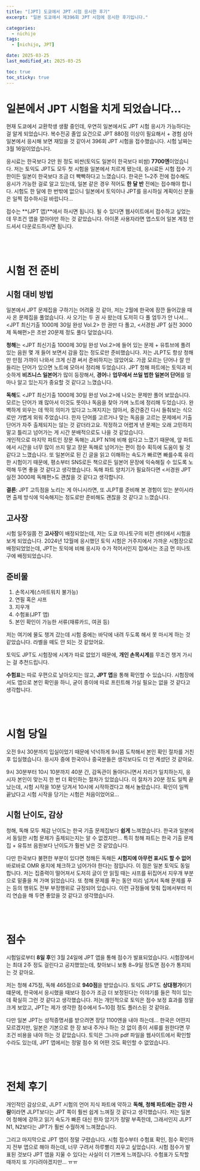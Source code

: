 ```yaml
---
title: "[JPT] 도쿄에서 JPT 시험 응시한 후기"
excerpt: "일본 도쿄에서 제396회 JPT 시험에 응시한 후기입니다."

categories:
  - nichijo
tags:
  - [nichijo, JPT]

date: 2025-03-25
last_modified_at: 2025-03-25

toc: true
toc_sticky: true
---
```


# 일본에서 JPT 시험을 치게 되었습니다...
현재 도쿄에서 교환학생 생활 중인데, 우연히 일본에서도 JPT 시험 응시가 가능하다는 걸 알게 되었습니다. 복수전공 졸업 요건으로 JPT 880점 이상이 필요해서 + 경험 삼아 일본에서 응시해 보면 재밌을 것 같아서 396회 JPT 시험을 접수했습니다. 시험 날짜는 3월 16일이었습니다.      

응시료는 한국보다 2만 원 정도 비싼(토익도 일본이 한국보다 비쌈) **7700엔**이었습니다. 저는 토익도 JPT도 모두 첫 시험을 일본에서 치르게 됐는데, 응시료든 시험 접수 기한이든 일본이 한국보다 조금 더 빡빡하다고 느꼈습니다. 한국은 1~2주 전에 접수해도 응시가 가능한 걸로 알고 있는데, 일본 같은 경우 적어도 **한 달 반** 전에는 접수해야 합니다. 시험도 한 달에 한 번밖에 없으니 일본에서 토익이나 JPT를 응시하실 계획이신 분들은 일찍 접수하시길 바랍니다...

접수는 **(JPT 앱)**에서 하시면 됩니다. 될 수 있다면 웹사이트에서 접수하고 싶었는데 무조건 앱을 깔아야만 하는 것 같았습니다. 아이폰 사용자라면 앱스토어 일본 계정 만드셔서 다운로드하시면 됩니다. 

<br />
<br />

# 시험 전 준비

## 시험 대비 방법
일본에서 JPT 문제집을 구하기는 어려울 것 같아, 저는 2월에 한국에 잠깐 들어갔을 때 사 온 문제집을 풀었습니다. 사 오기는 두 권 사 왔는데 도저히 다 풀 엄두가 안 나서... <JPT 최신기출 1000제 30일 완성 Vol.2> 한 권만 다 풀고, <서경원 JPT 실전 3000제 독해편>은 초반 20문제 정도 풀다 덮었습니다. 

**청해**는 <JPT 최신기출 1000제 30일 완성 Vol.2>에 들어 있는 문제 + 유튜브에 풀려 있는 음원 몇 개 들어 보면서 감을 잡는 정도로만 준비했습니다. 저는 JLPT도 항상 청해만 만점 가까이 나와서 크게 신경 써서 준비하지는 않았어요. 가끔 모르는 단어나 잘 안 들리는 단어가 있으면 노트에 모아서 정리해 두었습니다. JPT 청해 파트에는 토익과 비슷하게 **비즈니스 일본어**가 많이 등장해서, **경어**나 **업무에서 쓰일 법한 일본어 단어**를 얼마나 알고 있는지가 중요할 것 같다고 느꼈습니다.

**독해**도 <JPT 최신기출 1000제 30일 완성 Vol.2>에 나오는 문제만 풀어 보았습니다. 모르는 단어가 꽤 많아서 이것도 뜻이나 독음을 찾아 가며 노트에 정리해 두었습니다. 완벽하게 외우는 데 딱히 의미가 있다고 느껴지지는 않아서, 중간중간 다시 들춰보는 식으로만 가볍게 외워 주었습니다. 한자 단어를 고르거나 맞는 독음을 고르는 문제에서 기출 단어가 자주 출제되지는 않는 것 같더라고요. 작정하고 어렵게 낸 문제는 오래 고민하지 말고 틀리고 넘어가는 게 시간 분배적으로도 나을 것 같았습니다.       
개인적으로 마지막 파트인 장문 독해는 JLPT N1에 비해 쉽다고 느꼈기 때문에, 앞 파트에서 시간을 너무 많이 쓰지 말고 장문 독해로 넘어가는 편이 점수 획득에 도움이 될 것 같다고 느꼈습니다. 또 일본어로 된 긴 글을 읽고 이해하는 속도가 빠르면 빠를수록 유리한 시험이기 때문에, 평소부터 SNS로든 책으로든 일본어 문장에 익숙해질 수 있도록 노력해 두면 좋을 것 같다고 생각했습니다.
독해 파트 양치기가 필요하다면 <서경원 JPT 실전 3000제 독해편>도 괜찮을 것 같다고 생각합니다.

**결론**: JPT 고득점을 노리는 게 아니시라면, 또 JLPT를 준비해 본 경험이 있는 분이시라면 출제 방식에 익숙해지는 정도로만 준비해도 괜찮을 것 같다고 느꼈습니다. 

## 고사장
시험 일주일쯤 전 **고사장**이 배정되었는데, 저는 도쿄 미나토구의 비전 센터에서 시험을 보게 되었습니다. 2024년 12월에 응시했던 토익 시험은 거주지에서 가까운 시험장으로 배정되었었는데, JPT는 토익에 비해 응시자 수가 적어서인지 집에서는 조금 먼 미나토구에 배정되었습니다.       

## 준비물
1. 손목시계(스마트워치 불가능)
2. 연필 혹은 샤프
3. 지우개
4. 수험표(JPT 앱)
5. 본인 확인이 가능한 서류(재류카드, 여권 등)     

저는 여기에 물도 챙겨 갔는데 시험 중에는 바닥에 내려 두도록 해서 못 마시게 하는 것 같았습니다. 라벨을 떼도 안 되는 것 같았어요.

토익도 JPT도 시험장에 시계가 따로 없었기 때문에, **개인 손목시계**를 무조건 챙겨 가시는 걸 추천드립니다.

**수험표**는 따로 우편으로 날아오지는 않고, **JPT 앱**을 통해 확인할 수 있습니다. 시험장에서도 앱으로 본인 확인을 하니, 굳이 종이에 따로 프린트해 가실 필요는 없을 것 같다고 생각합니다.

<br />
<br />

# 시험 당일
오전 9시 30분까지 입실이었기 때문에 넉넉하게 9시쯤 도착해서 본인 확인 절차를 거친 후 입실했습니다. 응시자 중에 한국이나 중국분들은 생각보다도 더 안 계셨던 것 같아요. 

9시 30분부터 10시 10분까지 40분 간, 감독관이 돌아다니면서 자리가 일치하는지, 응시자 본인이 맞는지 한 번 더 확인하는 절차가 있었습니다. 이 절차가 20분 정도 일찍 끝났는데, 시험 시작을 10분 당겨서 10시에 시작하겠다고 해서 놀랐습니다. 확인이 일찍 끝났다고 시험 시작을 당기는 시험은 처음이었어요...

## 시험 난이도, 감상
청해, 독해 모두 체감 난이도는 한국 기출 문제집보다 **쉽게** 느껴졌습니다. 한국과 일본에서 동일한 시험 문제가 출제되는지는 알 수 없겠지만... 특히 청해 파트는 한국 기출 문제집 + 유튜브 음원보다 난이도가 훨씬 낮은 것 같았습니다. 

다만 한국보다 불편한 부분이 있다면 청해든 독해든 **시험지에 아무런 표시도 할 수 없어** 바로바로 OMR 용지에 체크하고 넘어가야 한다는 점입니다. 이 점은 일본 토익도 동일합니다. 저는 집중력이 떨어져서 도저히 글이 안 읽힐 때는 샤프를 뒤집어서 지우개 부분으로 밑줄을 쳐 가며 읽었습니다. 또 청해 문제를 푸는 동안 미리 넘겨서 독해 문제를 푸는 등의 행위도 전부 부정행위로 규정되어 있습니다. 이런 규정들에 맞춰 집에서부터 미리 연습을 해 두면 좋았을 것 같다고 생각했습니다.

<br />
<br />

# 점수
시험일로부터 **8일 후**인 3월 24일에 JPT 앱을 통해 점수가 발표되었습니다. 시험장에서는 최대 2주 정도 걸린다고 공지했었는데, 찾아보니 보통 8~9일 정도면 점수가 통지되는 것 같아요.

저는 청해 475점, 독해 465점으로 **940점**을 받았습니다. 토익도 JPT도 **상대평가**이기 떄문에, 한국에서 응시했을 때보다 점수가 조금 더 보정된다는 이야기를 들은 적이 있는데 확실히 그런 것 같다고 생각했습니다. 저는 개인적으로 토익은 점수 보정 효과를 정말 크게 보았고, JPT는 제가 생각한 점수에서 5~10점 정도 플러스된 것 같아요. 

다만 일본 JPT는 성적증명서를 받으려면 장당 1100엔을 내야 하는데... 한국은 어떤지 모르겠지만, 일본은 기본으로 한 장 보내 주거나 하는 것 없이 종이 서류를 원한다면 무조건 비용을 내야 하는 것 같았습니다. 토익은 그나마 pdf 파일을 웹사이트에서 확인할 수라도 있는데, JPT 앱에서는 정말 점수 외 어떤 것도 확인할 수 없었습니다. 

<br />
<br />

# 전체 후기
개인적인 감상으로, JLPT 시험의 언어 지식 파트에 약하고 **독해, 청해 파트에는 강한 사람**이라면 JLPT보다는 JPT 쪽이 훨씬 쉽게 느껴질 것 같다고 생각했습니다. 저는 일본어 청해에 강하고 읽기 속도가 빠른 대신 한자 암기가 정말 부족한데, 그래서인지 JLPT N1, N2보다는 JPT가 훨씬 수월하게 느껴졌습니다.

그리고 마지막으로 JPT 앱이 정말 구렸습니다. 시험 접수부터 수험표 확인, 점수 확인까지 전부 앱으로 해야 하는데, 너무 구려서 하루빨리 지우고 싶었습니다. 시험 점수가 발표된 것보다 JPT 앱을 지울 수 있다는 사실이 더 기쁘게 느껴집니다. 수험표가 도착할 때까지 또 기다려야겠지만... ㅠㅠ

